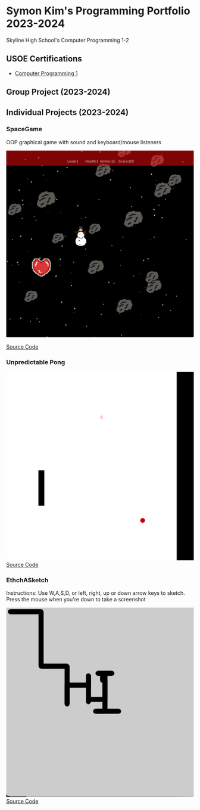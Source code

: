 # Symon Kim's Programming Portfolio 2023-2024
Skyline High School's Computer Programming 1-2

## USOE Certifications
* [Computer Programming 1](https://github.com/9704244/programmingportfolio/blob/main/Certificates/CompProg1Cert.pdf.zip)

## Group Project (2023-2024)

## Individual Projects (2023-2024)

### SpaceGame
OOP graphical game with sound and keyboard/mouse listeners

![Gameplay](https://github.com/9704244/programmingportfolio/blob/main/images/SG1.png?raw=true)

[Source Code](https://github.com/9704244/programmingportfolio/raw/main/src/SpaceGame.zip)

### Unpredictable Pong

![Gameplay](https://github.com/9704244/programmingportfolio/blob/main/images/Pong1.png)
[Source Code](https://github.com/9704244/programmingportfolio/blob/main/src/UnpredictablePong.zip)

### EthchASketch
Instructions: Use W,A,S,D, or left, right, up or down arrow keys to sketch. Press the mouse when you're down to take a screenshot

![Gameplay](https://github.com/9704244/programmingportfolio/blob/main/images/EtchASketch1.png)
[Source Code](https://github.com/9704244/programmingportfolio/blob/main/src/etchASketch.zip)
